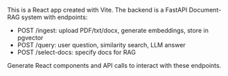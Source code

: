 <!-- Use this file to provide workspace-specific custom instructions to Copilot. For more details, visit https://code.visualstudio.com/docs/copilot/copilot-customization#_use-a-githubcopilotinstructionsmd-file -->

This is a React app created with Vite. The backend is a FastAPI Document-RAG system with endpoints:
- POST /ingest: upload PDF/txt/docx, generate embeddings, store in pgvector
- POST /query: user question, similarity search, LLM answer
- POST /select-docs: specify docs for RAG

Generate React components and API calls to interact with these endpoints.
